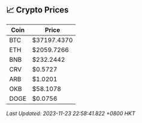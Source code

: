 ## 📈 Crypto Prices

| Coin | Price |
| ---- | ----- |
| BTC | $37197.4370 |
| ETH | $2059.7266 |
| BNB | $232.2442 |
| CRV | $0.5727 |
| ARB | $1.0201 |
| OKB | $58.1078 |
| DOGE | $0.0756 |

_Last Updated: 2023-11-23 22:58:41.822 +0800 HKT_